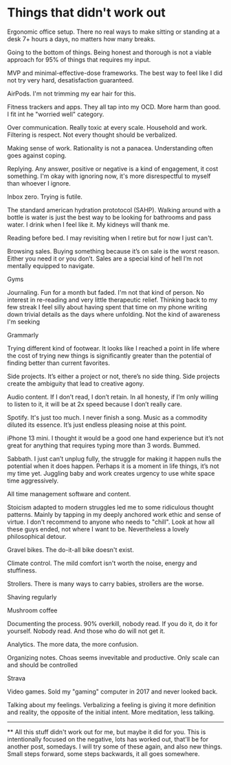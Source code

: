 # Things that didn't work out

Ergonomic office setup. There no real ways to make sitting or standing at a desk 7+ hours a days, no matters how many breaks.

Going to the bottom of things. Being honest and thorough is not a viable approach for 95% of things that requires my input.

MVP and minimal-effective-dose frameworks. The best way to feel like I did not try very hard, desatisfaction guaranteed. 

AirPods. I'm not trimming my ear hair for this.

Fitness trackers and apps. They all tap into my OCD. More harm than good. I fit int he "worried well" category.

Over communication. Really toxic at every scale. Household and work. Filtering is respect. Not every thought should be verbalized.

Making sense of work. Rationality is not a panacea. Understanding often goes against coping.

Replying. Any answer, positive or negative is a kind of engagement, it cost something. I'm okay with ignoring now, it's more disrespectful to myself than whoever I ignore.

Inbox zero. Trying is futile.

The standard american hydration prototocol (SAHP). Walking around with a bottle is water is just the best way to be looking for bathrooms and pass water. I drink when I feel like it. My kidneys will thank me.

Reading before bed. I may revisiting when I retire but for now I just can't. 

Browsing sales. Buying something because it’s on sale is the worst reason. Either you need it or you don’t. Sales are a special kind of hell I’m not mentally equipped to navigate.

Gyms

Journaling. Fun for a month but faded. I'm not that kind of person. No interest in re-reading and very little therapeutic relief. Thinking back to my few streak I feel silly about having spent that time on my phone writing down trivial details as the days where unfolding. Not the kind of awareness I'm seeking

Grammarly

Trying different kind of footwear. It looks like I reached a point in life where the cost of trying new things is significantly greater than the potential of finding better than current favorites.

Side projects. It’s either a project or not, there’s no side thing. Side projects create the ambiguity that lead to creative agony.

Audio content. If I don’t read, I don’t retain. In all honesty, if I’m only willing to listen to it, it will be at 2x speed because I don’t really care.

Spotify. It's just too much. I never finish a song. Music as a commodity diluted its essence. It’s just endless pleasing noise at this point.

iPhone 13 mini. I thought it would be a good one hand experience but it’s not great for anything that requires typing more than 3 words. Bummed.

Sabbath. I just can’t unplug fully, the struggle for making it happen nulls the potential when it does happen. Perhaps it is a moment in life things, it’s not my time yet. Juggling baby and work creates urgency to use white space time aggressively.

All time management software and content.

Stoicism adapted to modern struggles led me to some ridiculous thought patterns. Mainly by tapping in my deeply anchored work ethic and sense of virtue. I don't recommend to anyone who needs to "chill". Look at how all these guys ended, not where I want to be. Nevertheless a lovely philosophical detour.

Gravel bikes. The do-it-all bike doesn't exist.

Climate control. The mild comfort isn't worth the noise, energy and stuffiness. 

Strollers. There is many ways to carry babies, strollers are the worse.

Shaving regularly

Mushroom coffee

Documenting the process. 90% overkill, nobody read. If you do it, do it for yourself. Nobody read. And those who do will not get it.

Analytics. The more data, the more confusion.

Organizing notes. Choas seems invevitable and productive. Only scale can and should be controlled

Strava

Video games. Sold my "gaming" computer in 2017 and never looked back.

Talking about my feelings. Verbalizing a feeling is giving it more definition and reality, the opposite of the initial intent. More meditation, less talking.



---

** All this stuff didn't work out for me, but maybe it did for you. This is intentionally focused on the negative, lots has worked out, that'll be for another post, somedays. I will try some of these again, and also new things. Small steps forward, some steps backwards, it all goes somewhere.